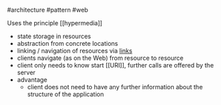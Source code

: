 #architecture #pattern #web 

Uses the principle [[hypermedia]]

- state storage in resources
- abstraction from concrete locations
- linking / navigation of resources via [links]()
- clients navigate (as on the Web) from resource to resource
- client only needs to know start [[URI]], further calls are offered by the server
- advantage
	- client does not need to have any further information about the structure of the application